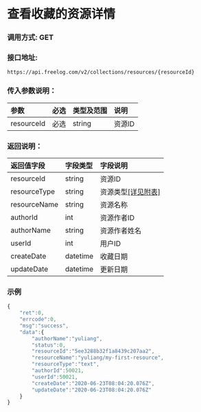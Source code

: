 # 查看收藏的资源详情

### 调用方式: GET

### 接口地址:

```
https://api.freelog.com/v2/collections/resources/{resourceId}
```

### 传入参数说明：

| 参数 | 必选 | 类型及范围 | 说明 |
| :--- | :--- | :--- | :--- |
| resourceId | 必选 | string | 资源ID |

### 返回说明：

| 返回值字段 | 字段类型 | 字段说明 |
| :--- | :--- | :--- |
| resourceId | string | 资源ID|
| resourceType | string | 资源类型[[详见附表]][资源类型] |
| resourceName | string | 资源名称 |
| authorId | int | 资源作者ID |
| authorName | string | 资源作者姓名 |
| userId | int| 用户ID|
| createDate | datetime| 收藏日期|
| updateDate | datetime| 更新日期|

### 示例

```js
{
    "ret":0,
    "errcode":0,
    "msg":"success",
    "data":{
        "authorName":"yuliang",
        "status":0,
        "resourceId":"5ee3288b32f1a8439c207aa2",
        "resourceName":"yuliang/my-first-resource",
        "resourceType":"text",
        "authorId":50021,
        "userId":50021,
        "createDate":"2020-06-23T08:04:20.076Z",
        "updateDate":"2020-06-23T08:04:20.076Z"
    }
}
```

[资源类型]: /附表/资源类型.html "资源类型"